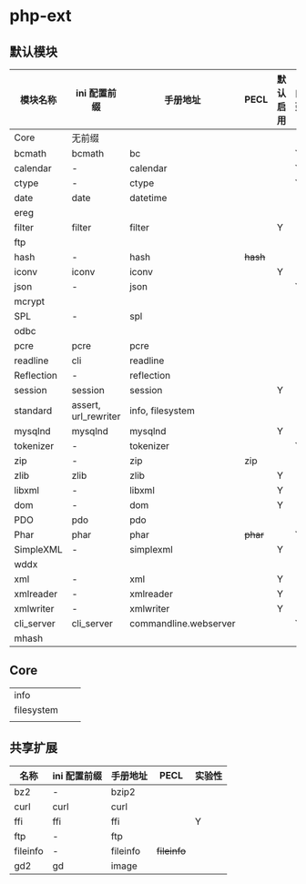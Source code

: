 # php-ext



## 默认模块

| 模块名称   | ini 配置前缀         | 手册地址              | PECL     | 默认启用 | 内建 | 内核组件 | 核心（扩展） | 7.4  | 5.6  |
| ---------- | -------------------- | --------------------- | -------- | -------- | ---- | -------- | ------------ | ---- | ---- |
| Core       | 无前缀               |                       |          |          |      |          |              |      |      |
| bcmath     | bcmath               | bc                    |          |          | Y    |          |              |      |      |
| calendar   | -                    | calendar              |          |          | Y    |          |              |      |      |
| ctype      | -                    | ctype                 |          |          | Y    |          |              |      |      |
| date       | date                 | datetime              |          |          |      |          | Y            |      |      |
| ereg       |                      |                       |          |          |      |          |              | N    |      |
| filter     | filter               | filter                |          | Y        |      |          |              |      |      |
| ftp        |                      |                       |          |          |      |          |              | N    |      |
| hash       | -                    | hash                  | ~~hash~~ |          |      |          | Y            |      |      |
| iconv      | iconv                | iconv                 |          | Y        |      |          |              |      |      |
| json       | -                    | json                  |          |          | Y    |          |              |      |      |
| mcrypt     |                      |                       |          |          |      |          |              | N    |      |
| SPL        | -                    | spl                   |          |          |      | Y        |              |      |      |
| odbc       |                      |                       |          |          |      |          |              | N    |      |
| pcre       | pcre                 | pcre                  |          |          |      |          | Y            |      |      |
| readline   | cli                  | readline              |          |          |      |          |              |      | N    |
| Reflection | -                    | reflection            |          |          |      |          | Y            |      |      |
| session    | session              | session               |          | Y        |      |          |              |      |      |
| standard   | assert, url_rewriter | info, filesystem      |          |          |      |          |              |      |      |
| mysqlnd    | mysqlnd              | mysqlnd               |          | Y        |      |          |              |      |      |
| tokenizer  | -                    | tokenizer             |          |          | Y    |          |              |      |      |
| zip        | -                    | zip                   | zip      |          |      |          |              |      |      |
| zlib       | zlib                 | zlib                  |          | Y        |      |          |              |      |      |
| libxml     | -                    | libxml                |          | Y        |      |          |              |      |      |
| dom        | -                    | dom                   |          | Y        |      |          |              |      |      |
| PDO        | pdo                  | pdo                   |          |          |      |          |              |      |      |
| Phar       | phar                 | phar                  | ~~phar~~ |          | Y    |          |              |      |      |
| SimpleXML  | -                    | simplexml             |          | Y        |      |          |              |      |      |
| wddx       |                      |                       |          |          |      |          |              | N    |      |
| xml        | -                    | xml                   |          | Y        |      |          |              |      |      |
| xmlreader  | -                    | xmlreader             |          | Y        |      |          |              |      |      |
| xmlwriter  | -                    | xmlwriter             |          | Y        |      |          |              |      |      |
| cli_server | cli_server           | commandline.webserver |          |          | Y    |          |              |      |      |
| mhash      |                      |                       |          |          |      |          |              | N    |      |



## Core

|            |      |      |
| ---------- | ---- | ---- |
| info       |      |      |
| filesystem |      |      |
|            |      |      |



## 共享扩展

| 名称     | ini 配置前缀 | 手册地址 | PECL         | 实验性 |
| -------- | ------------ | -------- | ------------ | ------ |
| bz2      | -            | bzip2    |              |        |
| curl     | curl         | curl     |              |        |
| ffi      | ffi          | ffi      |              | Y      |
| ftp      | -            | ftp      |              |        |
| fileinfo | -            | fileinfo | ~~fileinfo~~ |        |
| gd2      | gd           | image    |              |        |

